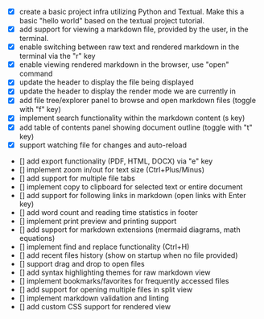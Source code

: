 * [x] create a basic project infra utilizing Python and Textual. Make this a basic "hello world" based on the textual project tutorial.
* [x] add support for viewing a markdown file, provided by the user, in the terminal.
* [x] enable switching between raw text and rendered markdown in the terminal via the "r" key
* [x] enable viewing rendered markdown in the browser, use "open" command
* [x] update the header to display the file being displayed
* [x] update the header to display the render mode we are currently in
* [x] add file tree/explorer panel to browse and open markdown files (toggle with "f" key)
* [x] implement search functionality within the markdown content (s key)
* [x] add table of contents panel showing document outline (toggle with "t" key)
* [x] support watching file for changes and auto-reload
* [] add export functionality (PDF, HTML, DOCX) via "e" key
* [] implement zoom in/out for text size (Ctrl+Plus/Minus)
* [] add support for multiple file tabs
* [] implement copy to clipboard for selected text or entire document
* [] add support for following links in markdown (open links with Enter key)
* [] add word count and reading time statistics in footer
* [] implement print preview and printing support
* [] add support for markdown extensions (mermaid diagrams, math equations)
* [] implement find and replace functionality (Ctrl+H)
* [] add recent files history (show on startup when no file provided)
* [] support drag and drop to open files
* [] add syntax highlighting themes for raw markdown view
* [] implement bookmarks/favorites for frequently accessed files
* [] add support for opening multiple files in split view
* [] implement markdown validation and linting
* [] add custom CSS support for rendered view

